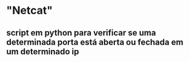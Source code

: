 # "Netcat"

## script em python para verificar se uma determinada porta está aberta ou fechada em um determinado ip
